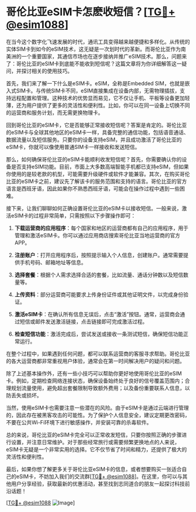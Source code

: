 # 哥伦比亚eSIM卡怎麽收短信？[[TG💪+ @esim1088](https://t.me/s/esim1088)]

在当今这个数字化飞速发展的时代，通讯工具变得越来越便捷和多样化。从传统的实体SIM卡到如今的eSIM技术，这无疑是一次划时代的革新。而哥伦比亚作为南美洲的一个重要国家，其通信市场也在逐步接纳并推广eSIM技术。那么，问题来了：哥伦比亚的eSIM卡到底能不能收到短信呢？这篇文章将为你详细解答这一疑问，并探讨相关的使用技巧。

首先，我们来了解一下什么是eSIM卡。eSIM，全称是Embedded SIM，也就是嵌入式SIM卡。与传统SIM卡不同，eSIM直接集成在设备内部，无需物理插拔，支持远程配置和管理。这种技术的优势显而易见，它不仅让手机、平板等设备更加轻薄，还为用户提供了更多的灵活性和便利性。比如，你可以在同一设备上切换不同的运营商和服务计划，而无需更换物理卡。

回到哥伦比亚的eSIM卡，它是否能够正常接收短信呢？答案是肯定的。哥伦比亚的eSIM卡与全球其他地区的eSIM卡一样，具备完整的通信功能，包括语音通话、数据流量以及短信服务。只要你的设备支持eSIM，并且成功激活了哥伦比亚的eSIM卡，你就可以像使用普通SIM卡一样接收和发送短信。

那么，如何确保哥伦比亚的eSIM卡能顺利收发短信呢？首先，你需要确认你的设备是否支持eSIM功能。目前，市面上大多数高端智能手机都已支持eSIM，但如果你使用的是较老款的机型，可能需要升级硬件或软件才能兼容。其次，在购买哥伦比亚的eSIM卡之前，建议先了解该卡的服务范围和支持的语言。哥伦比亚的官方语言是西班牙语，因此如果你不熟悉西班牙语，可能会在操作过程中遇到一些困难。

接下来，让我们聊聊如何正确设置哥伦比亚的eSIM卡以接收短信。一般来说，激活eSIM卡的过程非常简单，只需按照以下步骤操作即可：

1. **下载运营商的应用程序**：每个国家和地区的运营商都有自己的应用程序，用于管理和激活eSIM卡。你可以通过应用商店搜索哥伦比亚当地运营商的官方APP。

2. **注册账户**：打开应用程序后，按照提示输入个人信息，创建账户。通常需要提供手机号码、邮箱地址等信息。

3. **选择套餐**：根据个人需求选择合适的套餐，比如流量、通话分钟数以及短信数量等。

4. **上传资料**：部分运营商可能要求上传身份证件或其他证明文件，以完成身份验证。

5. **激活eSIM卡**：在确认所有信息无误后，点击“激活”按钮。通常，运营商会通过短信或邮件发送激活链接，点击链接即可完成激活过程。

6. **检查短信功能**：激活完成后，尝试发送或接收一条测试短信，确保短信功能正常运行。

在整个过程中，如果遇到任何问题，都可以联系运营商的客服寻求帮助。哥伦比亚的各大运营商都非常重视用户体验，通常会在第一时间解决用户的疑问和问题。

除了上述基本操作外，还有一些小技巧可以帮助你更好地使用哥伦比亚的eSIM卡。例如，定期检查网络连接状态，确保设备始终处于良好的信号覆盖范围内；合理规划流量使用，避免超出套餐限制导致额外费用；以及备份重要联系人信息，以防丢失或损坏。

当然，使用eSIM卡也需要注意一些潜在的风险。由于eSIM卡是通过云端进行管理的，因此存在被黑客攻击的可能性。为了保护个人信息安全，建议定期更改密码，不要在公共Wi-Fi环境下进行敏感操作，并安装可靠的杀毒软件。

总的来说，哥伦比亚的eSIM卡完全可以正常收发短信，只要你按照正确的步骤进行设置，并注意日常维护。对于那些经常旅行或需要频繁更换地点的人来说，eSIM卡无疑是一个非常实用的选择。它不仅节省了时间和精力，还提供了极大的灵活性和便利性。

最后，如果你想了解更多关于哥伦比亚eSIM卡的信息，或者想要购买一张适合自己的eSIM卡，不妨加入我们的交流群[[TG💪+ @esim1088](https://t.me/s/esim1088)]。在这里，你可以与其他用户分享经验，获取最新的优惠活动，甚至找到志同道合的朋友一起探讨科技前沿话题！

[[TG💪+ @esim1088](https://t.me/s/esim1088) ![Image](https://i.postimg.cc/4NQfJmqS/Snipaste-2025-05-13-00-14-12.png)]